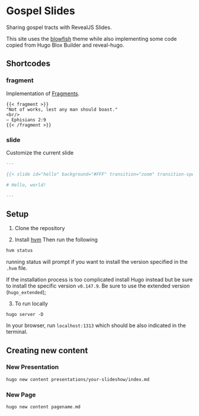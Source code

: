 # Gospel Slides

Sharing gospel tracts with RevealJS Slides.

This site uses the [blowfish](https://github.com/nunocoracao/blowfish) theme while also 
implementing some code copied from Hugo Blox Builder and reveal-hugo.



## Shortcodes

### fragment
Implementation of [Fragments](https://revealjs.com/fragments/).
```
{{< fragment >}}
"Not of works, lest any man should boast."  
<br/>
— Ephisians 2:9
{{< /fragment >}}
```

### slide

Customize the current slide

```md
---

{{< slide id="hello" background="#FFF" transition="zoom" transition-speed="fast" >}}

# Hello, world!

---

```





## Setup

1. Clone the repository

2. Install [hvm](https://github.com/jmooring/hvm)
Then run the following
```sh
hvm status  
```
running status will prompt if you want to install the version specified in the `.hvm` file.

If the installation process is too complicated install Hugo instead but be sure to install the specific version `v0.147.9`. Be sure to use the extended version (`hugo_extended`);

3. To run locally

```
hugo server -D 
```

In your browser, run `localhost:1313` which should be also indicated in the terminal.

## Creating new content

### New Presentation
```sh
hugo new content presentations/your-slideshow/index.md
```

### New Page

```
hugo new content pagename.md
```


